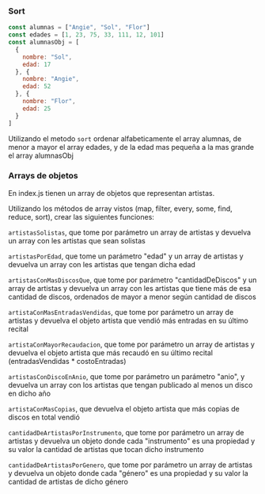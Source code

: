 ### Sort

```js
const alumnas = ["Angie", "Sol", "Flor"]
const edades = [1, 23, 75, 33, 111, 12, 101]
const alumnasObj = [
  {
    nombre: "Sol", 
    edad: 17
  }, {
    nombre: "Angie",
    edad: 52
  }, {
    nombre: "Flor", 
    edad: 25
  }
]
```

Utilizando el metodo `sort` ordenar alfabeticamente el array alumnas, de menor a mayor el array edades, y de la edad mas pequeña a la mas grande el array alumnasObj

### Arrays de objetos

En index.js tienen un array de objetos que representan artistas.

Utilizando los métodos de array vistos (map, filter, every, some, find, reduce, sort), crear las siguientes funciones:

`artistasSolistas`, que tome por parámetro un array de artistas y devuelva un array con les artistas que sean solistas

`artistasPorEdad`, que tome un parámetro "edad" y un array de artistas y devuelva un array con les artistas que tengan dicha edad

`artistasConMasDiscosQue`, que tome por parámetro "cantidadDeDiscos" y un array de artistas y devuelva un array con les artistas que tiene más de esa cantidad de discos, ordenados de mayor a menor según cantidad de discos

`artistaConMasEntradasVendidas`, que tome por parámetro un array de artistas y devuelva el objeto artista que vendió más entradas en su último recital

`artistaConMayorRecaudacion`, que tome por parámetro un array de artistas y devuelva el objeto artista que más recaudó en su último recital (entradasVendidas * costoEntradas)

`artistasConDiscoEnAnio`, que tome por parámetro un parámetro "anio", y devuelva un array con los artistas que tengan publicado al menos un disco en dicho año

`artistaConMasCopias`, que devuelva el objeto artista que más copias de discos en total vendió

`cantidadDeArtistasPorInstrumento`, que tome por parámetro un array de artistas y devuelva un objeto donde cada "instrumento" es una propiedad y su valor la cantidad de artistas que tocan dicho instrumento

`cantidadDeArtistasPorGenero`, que tome por parámetro un array de artistas y devuelva un objeto donde cada "género" es una propiedad y su valor la cantidad de artistas de dicho género
